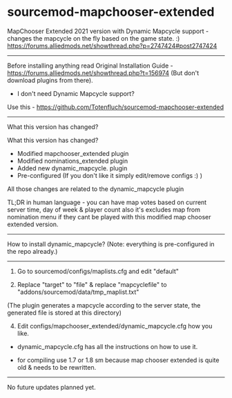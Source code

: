 # sourcemod-mapchooser-extended

MapChooser Extended  2021 version with Dynamic Mapcycle support - changes the mapcycle on the fly based on the game state. :) 
https://forums.alliedmods.net/showthread.php?p=2747424#post2747424

--------------------------

Before installing anything read Original Installation Guide - https://forums.alliedmods.net/showthread.php?t=156974 (But don't download plugins from there).

- I don't need Dynamic Mapcycle support?

Use this - https://github.com/Totenfluch/sourcemod-mapchooser-extended

--------------------------

What this version has changed?

What this version has changed?

- Modified mapchooser_extended plugin
- Modified nominations_extended plugin
- Added new dynamic_mapcycle. plugin
- Pre-configured (If you don't like it simply edit/remove configs :) )

All those changes are related to the dynamic_mapcycle plugin

TL;DR in human language - you can have map votes based on current server time, day of week & player count also it's excludes map from nomination menu if they cant be played with this modified map chooser extended version.

--------------------------

How to install dynamic_mapcycle? (Note: everything is pre-configured in the repo already.)


------

1. Go to sourcemod/configs/maplists.cfg and edit "default"

2. Replace "target" to "file" & replace "mapcyclefile" to "addons/sourcemod/data/tmp_maplist.txt"

(The plugin generates a mapcycle according to the server state, the generated file is stored at this directory)

4. Edit configs/mapchooser_extended/dynamic_mapcycle.cfg how you like.

- dynamic_mapcycle.cfg has all the instructions on how to use it.

- for compiling use 1.7 or 1.8 sm because map chooser extended is quite old & needs to be rewritten.

------

No future updates planned yet. 

